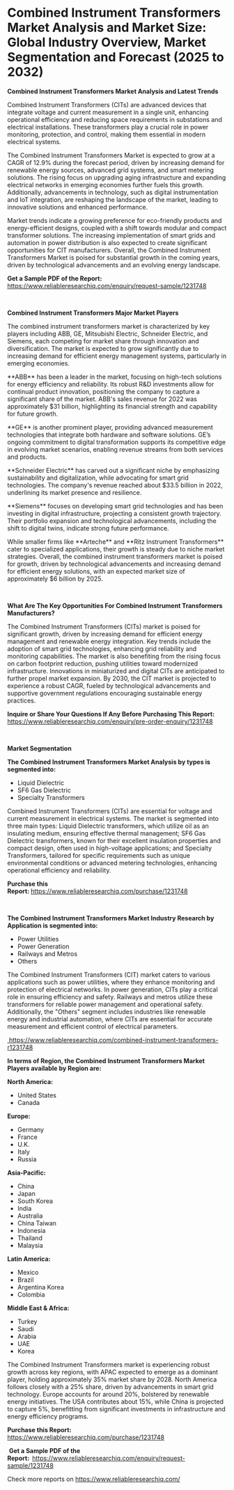 <p><h1>Combined Instrument Transformers Market Analysis and Market Size: Global Industry Overview, Market Segmentation and Forecast (2025 to 2032)</h1></p><p><strong>Combined Instrument Transformers Market Analysis and Latest Trends</strong></p>
<p><p>Combined Instrument Transformers (CITs) are advanced devices that integrate voltage and current measurement in a single unit, enhancing operational efficiency and reducing space requirements in substations and electrical installations. These transformers play a crucial role in power monitoring, protection, and control, making them essential in modern electrical systems.</p><p>The Combined Instrument Transformers Market is expected to grow at a CAGR of 12.9% during the forecast period, driven by increasing demand for renewable energy sources, advanced grid systems, and smart metering solutions. The rising focus on upgrading aging infrastructure and expanding electrical networks in emerging economies further fuels this growth. Additionally, advancements in technology, such as digital instrumentation and IoT integration, are reshaping the landscape of the market, leading to innovative solutions and enhanced performance.</p><p>Market trends indicate a growing preference for eco-friendly products and energy-efficient designs, coupled with a shift towards modular and compact transformer solutions. The increasing implementation of smart grids and automation in power distribution is also expected to create significant opportunities for CIT manufacturers. Overall, the Combined Instrument Transformers Market is poised for substantial growth in the coming years, driven by technological advancements and an evolving energy landscape.</p></p>
<p><strong>Get a Sample PDF of the Report:&nbsp;</strong> <a href="https://www.reliableresearchiq.com/enquiry/request-sample/1231748?utm_campaign=1837&utm_medium=2&utm_source=Github&utm_content=ia&utm_term=21022025&utm_id=combined-instrument-transformers">https://www.reliableresearchiq.com/enquiry/request-sample/1231748</a></p>
<p>&nbsp;</p>
<p><strong>Combined Instrument Transformers Major Market Players</strong></p>
<p><p>The combined instrument transformers market is characterized by key players including ABB, GE, Mitsubishi Electric, Schneider Electric, and Siemens, each competing for market share through innovation and diversification. The market is expected to grow significantly due to increasing demand for efficient energy management systems, particularly in emerging economies.</p><p>**ABB** has been a leader in the market, focusing on high-tech solutions for energy efficiency and reliability. Its robust R&D investments allow for continual product innovation, positioning the company to capture a significant share of the market. ABB's sales revenue for 2022 was approximately $31 billion, highlighting its financial strength and capability for future growth.</p><p>**GE** is another prominent player, providing advanced measurement technologies that integrate both hardware and software solutions. GE’s ongoing commitment to digital transformation supports its competitive edge in evolving market scenarios, enabling revenue streams from both services and products.</p><p>**Schneider Electric** has carved out a significant niche by emphasizing sustainability and digitalization, while advocating for smart grid technologies. The company's revenue reached about $33.5 billion in 2022, underlining its market presence and resilience.</p><p>**Siemens** focuses on developing smart grid technologies and has been investing in digital infrastructure, projecting a consistent growth trajectory. Their portfolio expansion and technological advancements, including the shift to digital twins, indicate strong future performance.</p><p>While smaller firms like **Arteche** and **Ritz Instrument Transformers** cater to specialized applications, their growth is steady due to niche market strategies. Overall, the combined instrument transformers market is poised for growth, driven by technological advancements and increasing demand for efficient energy solutions, with an expected market size of approximately $6 billion by 2025.</p></p>
<p>&nbsp;</p>
<p><strong>What Are The Key Opportunities For Combined Instrument Transformers Manufacturers?</strong></p>
<p><p>The Combined Instrument Transformers (CITs) market is poised for significant growth, driven by increasing demand for efficient energy management and renewable energy integration. Key trends include the adoption of smart grid technologies, enhancing grid reliability and monitoring capabilities. The market is also benefiting from the rising focus on carbon footprint reduction, pushing utilities toward modernized infrastructure. Innovations in miniaturized and digital CITs are anticipated to further propel market expansion. By 2030, the CIT market is projected to experience a robust CAGR, fueled by technological advancements and supportive government regulations encouraging sustainable energy practices.</p></p>
<p><strong>Inquire or Share Your Questions If Any Before Purchasing This Report:</strong> <a href="https://www.reliableresearchiq.com/enquiry/pre-order-enquiry/1231748?utm_campaign=1837&utm_medium=2&utm_source=Github&utm_content=ia&utm_term=21022025&utm_id=combined-instrument-transformers">https://www.reliableresearchiq.com/enquiry/pre-order-enquiry/1231748</a></p>
<p>&nbsp;</p>
<p><strong>Market Segmentation</strong></p>
<p><strong>The Combined Instrument Transformers Market Analysis by types is segmented into:</strong></p>
<p><ul><li>Liquid Dielectric</li><li>SF6 Gas Dielectric</li><li>Specialty Transformers</li></ul></p>
<p><p>Combined Instrument Transformers (CITs) are essential for voltage and current measurement in electrical systems. The market is segmented into three main types: Liquid Dielectric transformers, which utilize oil as an insulating medium, ensuring effective thermal management; SF6 Gas Dielectric transformers, known for their excellent insulation properties and compact design, often used in high-voltage applications; and Specialty Transformers, tailored for specific requirements such as unique environmental conditions or advanced metering technologies, enhancing operational efficiency and reliability.</p></p>
<p><strong>Purchase this Report:&nbsp;</strong><a href="https://www.reliableresearchiq.com/purchase/1231748?utm_campaign=1837&utm_medium=2&utm_source=Github&utm_content=ia&utm_term=21022025&utm_id=combined-instrument-transformers">https://www.reliableresearchiq.com/purchase/1231748</a></p>
<p>&nbsp;</p>
<p><strong>The Combined Instrument Transformers Market Industry Research by Application is segmented into:</strong></p>
<p><ul><li>Power Utilities</li><li>Power Generation</li><li>Railways and Metros</li><li>Others</li></ul></p>
<p><p>The Combined Instrument Transformers (CIT) market caters to various applications such as power utilities, where they enhance monitoring and protection of electrical networks. In power generation, CITs play a critical role in ensuring efficiency and safety. Railways and metros utilize these transformers for reliable power management and operational safety. Additionally, the "Others" segment includes industries like renewable energy and industrial automation, where CITs are essential for accurate measurement and efficient control of electrical parameters.</p></p>
<p><a href="https://www.reliableresearchiq.com/combined-instrument-transformers-r1231748?utm_campaign=1837&utm_medium=2&utm_source=Github&utm_content=ia&utm_term=21022025&utm_id=combined-instrument-transformers">&nbsp;https://www.reliableresearchiq.com/combined-instrument-transformers-r1231748</a></p>
<p><strong>In terms of Region, the Combined Instrument Transformers Market Players available by Region are:</strong></p>
<p>
    <p> <strong> North America: </strong>
        <ul>
            <li>United States</li>
            <li>Canada</li>
        </ul>
        </p> 
    <p> <strong> Europe: </strong>
        <ul>
            <li>Germany</li>
            <li>France</li>
            <li>U.K.</li>
            <li>Italy</li>
            <li>Russia</li>
        </ul>
        </p> 
    <p> <strong> Asia-Pacific: </strong>
        <ul>
            <li>China</li>
            <li>Japan</li>
            <li>South Korea</li>
            <li>India</li>
            <li>Australia</li>
            <li>China Taiwan</li>
            <li>Indonesia</li>
            <li>Thailand</li>
            <li>Malaysia</li>
        </ul>
        </p> 
    <p> <strong> Latin America: </strong>
        <ul>
            <li>Mexico</li>
            <li>Brazil</li>
            <li>Argentina Korea</li>
            <li>Colombia</li>
        </ul>
        </p> 
    <p> <strong> Middle East & Africa: </strong>
        <ul>
            <li>Turkey</li>
            <li>Saudi</li>
            <li>Arabia</li>
            <li>UAE</li>
            <li>Korea</li>
        </ul>
    </p>
    </p>
<p><p>The Combined Instrument Transformers market is experiencing robust growth across key regions, with APAC expected to emerge as a dominant player, holding approximately 35% market share by 2028. North America follows closely with a 25% share, driven by advancements in smart grid technology. Europe accounts for around 20%, bolstered by renewable energy initiatives. The USA contributes about 15%, while China is projected to capture 5%, benefitting from significant investments in infrastructure and energy efficiency programs.</p></p>
<p><strong>Purchase this Report: </strong><a href="https://www.reliableresearchiq.com/purchase/1231748?utm_campaign=1837&utm_medium=2&utm_source=Github&utm_content=ia&utm_term=21022025&utm_id=combined-instrument-transformers">https://www.reliableresearchiq.com/purchase/1231748</a></p>
<p>&nbsp;<strong>Get a Sample PDF of the Report:&nbsp;&nbsp;</strong><a href="https://www.reliableresearchiq.com/enquiry/request-sample/1231748?utm_campaign=1837&utm_medium=2&utm_source=Github&utm_content=ia&utm_term=21022025&utm_id=combined-instrument-transformers">https://www.reliableresearchiq.com/enquiry/request-sample/1231748</a></p>
<p><strong></strong></p>
<p>Check more reports on <a href="https://www.reliableresearchiq.com/?utm_campaign=1837&utm_medium=2&utm_source=Github&utm_content=ia&utm_term=21022025&utm_id=combined-instrument-transformers">https://www.reliableresearchiq.com/</a></p>